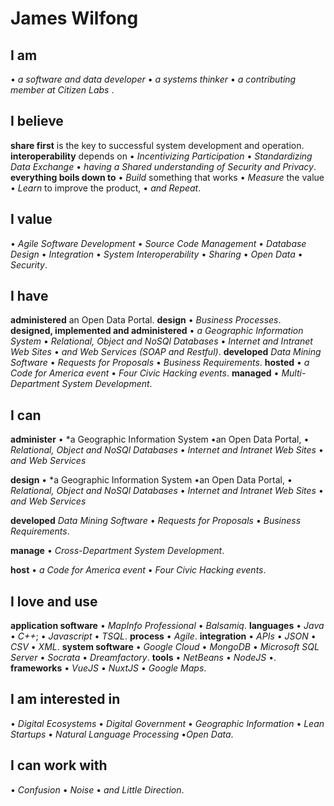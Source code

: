 # James Wilfong

## I am 
&#8226; *a software and data developer* &#8226; *a systems thinker* &#8226; *a contributing member at Citizen Labs* .

## I believe
**share first** is the key to successful system development and operation.
**interoperability** depends on &#8226; *Incentivizing Participation*  &#8226; *Standardizing Data Exchange* &#8226; *having a Shared understanding of Security and Privacy*.   
**everything boils down to** &#8226; *Build* something that works &#8226; *Measure* the value &#8226; *Learn* to improve the product,  &#8226; *and Repeat*. 


## I value
&#8226; *Agile Software Development* &#8226; *Source Code Management* &#8226; *Database Design* &#8226; *Integration* &#8226; *System Interoperability* &#8226; *Sharing* &#8226; *Open Data* &#8226; *Security*.  

## I have 
**administered**  an Open Data Portal. **design**  &#8226; *Business Processes*. **designed, implemented and administered**  &#8226; *a Geographic Information System* &#8226; *Relational, Object and NoSQl Databases* &#8226; *Internet and Intranet Web Sites* &#8226; *and Web Services (SOAP and Restful)*. **developed**  *Data Mining Software*  &#8226; *Requests for Proposals*  &#8226; *Business Requirements*. **hosted**  &#8226; *a Code for America event* &#8226; *Four Civic Hacking events*. **managed**  &#8226; *Multi-Department System Development*. 

## I can 
**administer** &#8226; *a Geographic Information System  &#8226;an Open Data Portal, &#8226; *Relational, Object and NoSQl Databases* &#8226; *Internet and Intranet Web Sites* &#8226; *and Web Services*

**design** &#8226; *a Geographic Information System  &#8226;an Open Data Portal, &#8226; *Relational, Object and NoSQl Databases* &#8226; *Internet and Intranet Web Sites* &#8226; *and Web Services*

**developed**  *Data Mining Software*  &#8226; *Requests for Proposals*  &#8226; *Business Requirements*. 

**manage**  &#8226; *Cross-Department System Development*. 

**host**  &#8226; *a Code for America event* &#8226; *Four Civic Hacking events*.

## I love and use  
**application software**  &#8226; *MapInfo Professional* &#8226; *Balsamiq*.
**languages**  &#8226; *Java*  &#8226; *C++*; &#8226; *Javascript* &#8226; *TSQL*. 
**process**  &#8226; *Agile*.
**integration**  &#8226; *APIs* &#8226; *JSON* &#8226; *CSV* &#8226; *XML*.
**system software**   &#8226; *Google Cloud* &#8226; *MongoDB*  &#8226; *Microsoft SQL Server* &#8226; *Socrata* &#8226; *Dreamfactory*.
**tools**  &#8226; *NetBeans* &#8226; *NodeJS* &#8226;.
**frameworks**  &#8226; *VueJS* &#8226; *NuxtJS* &#8226; *Google Maps*.

## I am interested in 
&#8226; *Digital Ecosystems* &#8226; *Digital Government* &#8226; *Geographic Information* &#8226; *Lean Startups* &#8226; *Natural Language Processing* &#8226;*Open Data*.

## I can work with  
&#8226; *Confusion*  &#8226; *Noise*  &#8226; *and Little Direction*.




